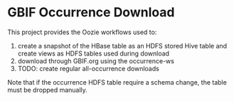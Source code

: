 # GBIF Occurrence Download

This project provides the Oozie workflows used to:

1. create a snapshot of the HBase table as an HDFS stored Hive table and create views as HDFS tables used during download
2. download through GBIF.org using the occurrence-ws
3. TODO: create regular all-occurrence downloads

Note that if the occurrence HDFS table require a schema change, the table must be dropped manually.
